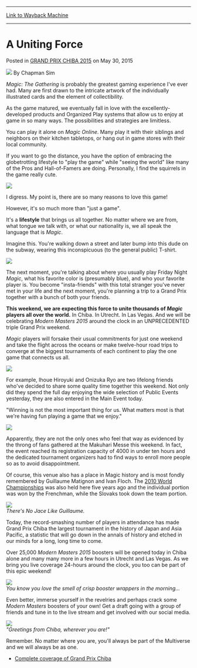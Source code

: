 
---
[Link to Wayback Machine](https://web.archive.org/web/20151024191633/http://magic.wizards.com/en/events/coverage/gpchi15/uniting-force-2015-05-30)

[_metadata_:author]:- "Chapman Sim"
[_metadata_:description]:- "Magic: The Gathering is probably the greatest gaming experience I've ever had. Many are first drawn to the intricate artwork of the individually illustrated cards and the element of collectibility. As the game matured, we eventually fall in love with the excellently-developed products and Organized Play systems that allow us to enjoy at game in so many ways. The possibilities and strategies are limitless."
[_metadata_:generator]:- "Drupal 7 (http://drupal.org)"
[_metadata_:node]:- "393661"
[_metadata_:publish_date]:- "2015-05-30"
[_metadata_:source]:- "div-main-content"
[_metadata_:title]:- "A Uniting Force"
[_metadata_:wayback_capture_timestamp]:- "2015-10-24 19:16:33"
[_metadata_:wayback_raw_url]:- "https://web.archive.org/web/20151024191633id_/http://magic.wizards.com/en/events/coverage/gpchi15/uniting-force-2015-05-30"
[_metadata_:wayback_url]:- "http://magic.wizards.com/en/events/coverage/gpchi15/uniting-force-2015-05-30"
---


A Uniting Force
===============



 Posted in [GRAND PRIX CHIBA 2015](/en/events/coverage/gpchi15)
 on May 30, 2015 






![](https://media.magic.wizards.com/styles/auth_small/public/images/person/chapman_icon_0.jpg)
By Chapman Sim











*Magic: The Gathering* is probably the greatest gaming experience I've ever had. Many are first drawn to the intricate artwork of the individually illustrated cards and the element of collectibility.


As the game matured, we eventually fall in love with the excellently-developed products and Organized Play systems that allow us to enjoy at game in so many ways. The possibilities and strategies are limitless.


You can play it alone on *Magic Online*. Many play it with their siblings and neighbors on their kitchen tabletops, or hang out in game stores with their local community.


If you want to go the distance, you have the option of embracing the globetrotting lifestyle to "play the game" while "seeing the world" like many of the Pros and Hall-of-Famers are doing. Personally, I find the squirrels in the game really cute.



![](https://media.wizards.com/2015/events/gpchi15/GPChiba15_UngluedSquirrelToken.jpg)


I digress. My point is, there are so many reasons to love this game!


However, it's so much more than "just a game".



 It's a **lifestyle** that brings us all together. No matter where we are from, what tongue we talk with, or what our nationality is, we all speak the language that is *Magic*.



Imagine this. You're walking down a street and later bump into this dude on the subway, wearing this inconspicuous (to the general public) T-shirt.



![](https://media.wizards.com/2015/events/gpchi15/gpChiba15_BlueTee.jpg)  



The next moment, you're talking about where you usually play Friday Night *Magic*, what his favorite color is (presumably blue), and who your favorite player is. You become "insta-friends" with this total stranger you've never met in your life and the next moment, you're planning a trip to a Grand Prix together with a bunch of both your friends.



**This weekend, we are expecting this force to unite thousands of *Magic* players all over the world.** In Chiba. In Utrecht. In Las Vegas. And we will be celebrating *Modern Masters 2015* around the clock in an UNPRECEDENTED triple Grand Prix weekend.




*Magic* players will forsake their usual commitments for just one weekend and take the flight across the oceans or make twelve-hour road trips to converge at the biggest tournaments of each continent to play the one game that connects us all.



![](https://media.wizards.com/2015/events/gpchi15/GPChiba15_Fri_Ihoue_Hiroyuki_and_Onizuka_Ryo.jpg)  



For example, Ihoue Hiroyuki and Onizuka Ryo are two lifelong friends who've decided to share some quality time together this weekend. Not only did they spend the full day enjoying the wide selection of Public Events yesterday, they are also entered in the Main Event today.


"Winning is not the most important thing for us. What matters most is that we're having fun playing a game that we enjoy."



![](https://media.wizards.com/2015/events/gpchi15/GPChiba15_Fri_Line.jpg)  



Apparently, they are not the only ones who feel that way as evidenced by the throng of fans gathered at the Makuhari Messe this weekend. In fact, the event reached its registration capacity of 4000 in under ten hours and the dedicated tournament organizers had to find ways to enroll more people so as to avoid disappointment.



 Of course, this venue also has a place in Magic history and is most fondly remembered by Guillaume Matignon and Ivan Floch. The [2010 World Championships](http://archive.wizards.com/Magic/Magazine/Article.aspx?x=mtg/daily/eventcoverage/worlds10/welcome) was also held here five years ago and the individual portion was won by the Frenchman, while the Slovaks took down the team portion.




![](https://media.wizards.com/2015/events/gpchi15/GPChiba15_Guillaume.jpg)  
*There's No Jace Like Guillaume.*



Today, the record-smashing number of players in attendance has made Grand Prix Chiba the largest tournament in the history of Japan and Asia Pacific, a statistic that will go down in the annals of history and etched in our minds for a long, long time to come.


Over 25,000 *Modern Masters 2015* boosters will be opened today in Chiba alone and many many more in a few hours in Utrecht and Las Vegas. As we bring you live coverage 24-hours around the clock, you too can be part of this epic weekend!



![](https://media.wizards.com/2015/events/gpchi15/GPChiba15_Fri_Packs_on_Packs_on_Packs.jpg)  
*You know you love the smell of crisp booster wrappers in the morning...*




 Even better, immerse yourself in the revelries and perhaps crack some *Modern Masters* boosters of your own! Get a draft going with a group of friends and tune in to the live stream and get involved with our social media.




![](https://media.wizards.com/2015/events/gpchi15/GPChiba15_Sat_Group_2.jpg)  
*"Greetings from Chiba, wherever you are!"*



Remember. No matter where you are, you'll always be part of the Multiverse and we will always be as one.


* [Complete coverage of Grand Prix Chiba](/node/390451)

 




